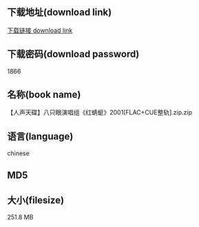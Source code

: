 ## 下载地址(download link)
[下载链接 download link](https://tutu365.netlify.app/?s=%E3%80%90%E4%BA%BA%E5%A3%B0%E5%A4%A9%E7%A2%9F%E3%80%91%E5%85%AB%E5%8F%AA%E7%9C%BC%E6%BC%94%E5%94%B1%E7%BB%84%E3%80%8A%E7%BA%A2%E8%9C%BB%E8%9C%93%E3%80%8B2001%5BFLAC%2BCUE%E6%95%B4%E8%BD%A8%5D.zip)

## 下载密码(download password)
1866

## 名称(book name)
【人声天碟】八只眼演唱组《红蜻蜓》2001[FLAC+CUE整轨].zip.zip

## 语言(language)
chinese

## MD5


## 大小(filesize)
251.8 MB
